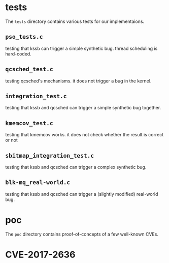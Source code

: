 # tests

The `tests` directory contains various tests for our implementaions.

## `pso_tests.c`

testing that kssb can trigger a simple synthetic bug. thread scheduling is hard-coded.

## `qcsched_test.c`

testing qcsched's mechanisms. it does not trigger a bug in the kernel.

## `integration_test.c`

testing that kssb and qcsched can trigger a simple synthetic bug together.

## `kmemcov_test.c`

testing that kmemcov works. it does not check whether the result is correct or not

## `sbitmap_integration_test.c`

testing that kssb and qcsched can trigger a complex synthetic bug.

## `blk-mq_real-world.c`

testing that kssb and qcsched can trigger a (slightly modified) real-world bug.

# poc

The `poc` directory contains proof-of-concepts of a few well-known CVEs.

# CVE-2017-2636
